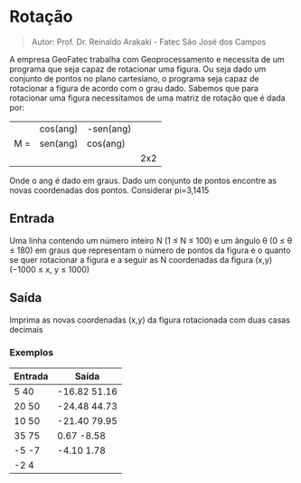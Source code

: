 # Rotação 
> Autor: Prof. Dr. Reinaldo Arakaki - Fatec São José dos Campos

A empresa GeoFatec trabalha com Geoprocessamento e necessita de um programa que seja capaz de rotacionar uma figura. Ou seja dado um conjunto de pontos no plano cartesiano, o programa seja capaz de rotacionar a figura de acordo com o grau dado. Sabemos que para rotacionar uma figura necessitamos de uma matriz de rotação que é dada por:

|  |  |  |  |
| --------------- | --------------- | --------------- | --------------- |
|  | cos(ang) | -sen(ang) |  |
| M = | sen(ang) | cos(ang) |  |
|  |  |  | 2x2 |

Onde o ang é dado em graus.
Dado um conjunto de pontos encontre as novas coordenadas dos pontos. Considerar pi=3,1415

## Entrada

Uma linha contendo um número inteiro N (1 ≤ N ≤ 100) e um ângulo θ (0 ≤ θ ≤ 180) em graus que representam o número de pontos da figura e o quanto se quer rotacionar a figura e a seguir as N coordenadas da figura (x,y) (−1000 ≤ x, y ≤ 1000)

## Saída 
Imprima as novas coordenadas (x,y) da figura rotacionada com duas casas decimais

### Exemplos

| Entrada   | Saída    |
|--------------- | --------------- |
| 5 40   | -16.82 51.16   |
| 20 50   | -24.48 44.73   |
| 10 50   | -21.40 79.95   |
| 35 75    | 0.67 -8.58   |
| -5 -7 | -4.10 1.78 |
| -2 4 | | 

